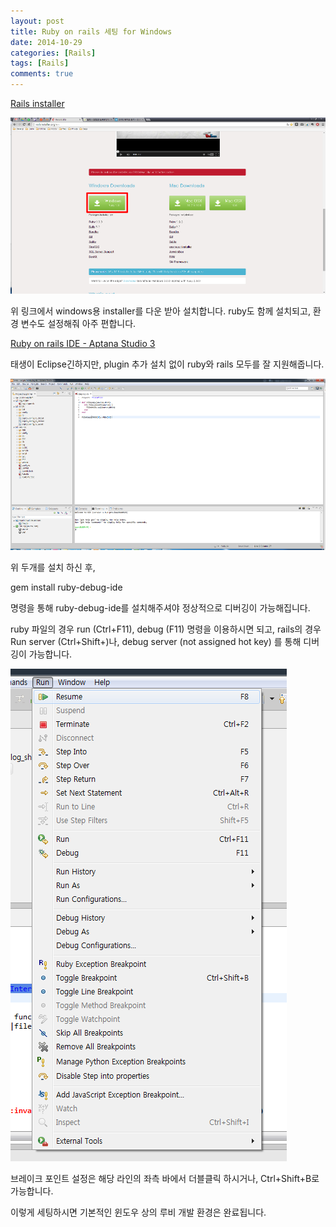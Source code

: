 ```yaml
---
layout: post
title: Ruby on rails 세팅 for Windows
date: 2014-10-29
categories: [Rails]
tags: [Rails]
comments: true
---
```


[Rails installer](http://railsinstaller.org/en)

![rails_1](/img/2014/rails_1.png)

위 링크에서 windows용 installer를 다운 받아 설치합니다. ruby도 함께 설치되고, 환경 변수도 설정해줘 아주 편합니다.

[Ruby on rails IDE - Aptana Studio 3](http://www.aptana.com/products/studio3/download)

태생이 Eclipse긴하지만, plugin 추가 설치 없이 ruby와 rails 모두를 잘 지원해줍니다.

![rails_2](/img/2014/rails_2.png)

위 두개를 설치 하신 후, 


gem install ruby-debug-ide

명령을 통해 ruby-debug-ide를 설치해주셔야 정상적으로 디버깅이 가능해집니다.



ruby 파일의 경우 run (Ctrl+F11), debug (F11) 명령을 이용하시면 되고, rails의 경우 Run server (Ctrl+Shift+\)나, debug server (not assigned hot key) 를 통해 디버깅이 가능합니다.

![rails_3](/img/2014/rails_3.png)


브레이크 포인트 설정은 해당 라인의 좌측 바에서 더블클릭 하시거나, Ctrl+Shift+B로 가능합니다.

이렇게 세팅하시면 기본적인 윈도우 상의 루비 개발 환경은 완료됩니다.
